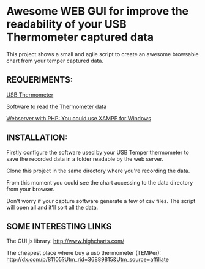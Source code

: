 Awesome WEB GUI for improve the readability of your USB Thermometer captured data
=================================================================================

This project shows a small and agile script to create an awesome browsable chart from your temper captured data.

REQUERIMENTS:
-------------
[USB Thermometer](http://dx.com/p/81105?Utm_rid=36889815&Utm_source=affiliate)

[Software to read the Thermometer data](http://www.pcsensor.com/uploadFile/APPsoftware/TEMPer%20V23.9.zip)

[Webserver with PHP: You could use XAMPP for Windows](http://xampp.softonic.com/)

INSTALLATION:
-------------
Firstly configure the software used by your USB Temper thermometer to save the recorded data in a folder readable by the web server.

Clone this project in the same directory where you're recording the data.

From this moment you could see the chart accessing to the data directory from your browser.

Don't worry if your capture software generate a few of csv files. The script will open all and it'll sort all the data.

SOME INTERESTING LINKS
----------------------
The GUI js library:
http://www.highcharts.com/

The cheapest place where buy a usb thermometer (TEMPer):
http://dx.com/p/81105?Utm_rid=36889815&Utm_source=affiliate